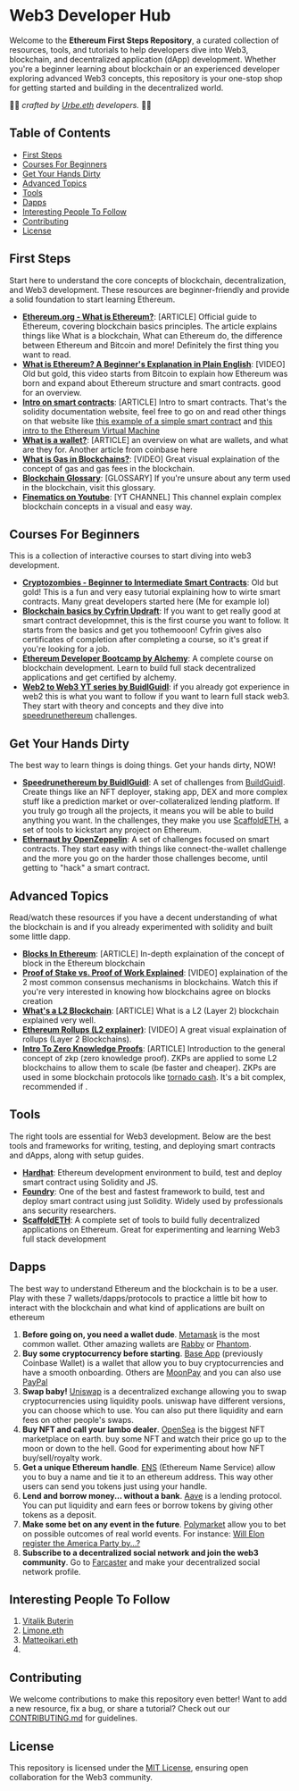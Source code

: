 # Web3 Developer Hub

Welcome to the **Ethereum First Steps Repository**, a curated collection of resources, tools, and tutorials to help developers dive into Web3, blockchain, and decentralized application (dApp) development. Whether you're a beginner learning about blockchain or an experienced developer exploring advanced Web3 concepts, this repository is your one-stop shop for getting started and building in the decentralized world.

🐺🐺 _crafted by [Urbe.eth](https://urbe.build/) developers._ 🐺🐺


## Table of Contents
- [First Steps](#first-steps)
- [Courses For Beginners](#courses-for-beginners)
- [Get Your Hands Dirty](#get-your-hands-dirty)
- [Advanced Topics](#advanced-topics)
- [Tools](#tools)
- [Dapps](#dapps)
- [Interesting People To Follow](#interesting-people-to-follow)
- [Contributing](#contributing)
- [License](#license)


## First Steps
Start here to understand the core concepts of blockchain, decentralization, and Web3 development. These resources are beginner-friendly and provide a solid foundation to start learning Ethereum. 

- **[Ethereum.org - What is Ethereum?](https://ethereum.org/en/what-is-ethereum/)**: [ARTICLE] Official guide to Ethereum, covering blockchain basics principles. The article explains things like What is a blockchain, What can Ethereum do, the difference between Ethereum and Bitcoin and more! Definitely the first thing you want to read.
- **[What is Ethereum? A Beginner's Explanation in Plain English](https://www.youtube.com/watch?v=jxLkbJozKbY)**: [VIDEO] Old but gold, this video starts from Bitcoin to explain how Ethereum was born and expand about Ethereum structure and smart contracts. good for an overview.
- **[Intro on smart contracts](https://docs.soliditylang.org/en/latest/introduction-to-smart-contracts.html)**: [ARTICLE] Intro to smart contracts. That's the solidity documentation website, feel free to go on and read other things on that website like [this example of a simple smart contract](https://docs.soliditylang.org/en/latest/introduction-to-smart-contracts.html#a-simple-smart-contract) and [this intro to the Ethereum Virtual Machine](https://docs.soliditylang.org/en/latest/introduction-to-smart-contracts.html#index-6)
- **[What is a wallet?](https://ethereum.org/en/wallets/)**: [ARTICLE] an overview on what are wallets, and what are they for. Another article from coinbase here
- **[What is Gas in Blockchains?](https://www.youtube.com/watch?v=Yh8cHUB-KoU)**: [VIDEO] Great visual explaination of the concept of gas and gas fees in the blockchain. 
- **[Blockchain Glossary](https://www.cyfrin.io/glossary)**: [GLOSSARY] If you're unsure about any term used in the blockchain, visit this glossary.
- **[Finematics on Youtube](https://www.youtube.com/@Finematics/videos)**: [YT CHANNEL] This channel explain complex blockchain concepts in a visual and easy way.


## Courses For Beginners
This is a collection of interactive courses to start diving into web3 development.

- **[Cryptozombies - Beginner to Intermediate Smart Contracts](https://cryptozombies.io/en/solidity)**: Old but gold! This is a fun and very easy tutorial explaining how to wirte smart contracts. Many great developers started here (Me for example lol)
- **[Blockchain basics by Cyfrin Updraft](https://updraft.cyfrin.io/courses/blockchain-basics)**: If you want to get really good at smart contract developmnet, this is the first course you want to follow. It starts from the basics and get you tothemooon! Cyfrin gives also certificates of completion after completing a course, so it's great if you're looking for a job.
- **[Ethereum Developer Bootcamp by Alchemy](https://www.alchemy.com/university/courses/ethereum)**: A complete course on blockchain development. Learn to build full stack decentralized applications and get certified by alchemy.
- **[Web2 to Web3 YT series by BuidlGuidl](https://www.youtube.com/watch?v=zuJ-elbo88E&list=PLJz1HruEnenAf80uOfDwBPqaliJkjKg69&index=1)**: if you already got experience in web2 this is what you want to follow if you want to learn full stack web3. They start with theory and concepts and they dive into [speedrunethereum](https://speedrunethereum.com/) challenges.


## Get Your Hands Dirty
The best way to learn things is doing things. Get your hands dirty, NOW!

- **[Speedrunethereum by BuidlGuidl](https://speedrunethereum.com/)**: A set of challenges from [BuildGuidl](https://buidlguidl.com/). Create things like an NFT deployer, staking app, DEX and more complex stuff like a prediction market or over-collateralized lending platform. If you truly go trough all the projects, it means you will be able to build anything you want. In the challenges, they make you use [ScaffoldETH](https://scaffoldeth.io/), a set of tools to kickstart any project on Ethereum.
- **[Ethernaut by OpenZeppelin](https://ethernaut.openzeppelin.com/level/0x7E0f53981657345B31C59aC44e9c21631Ce710c7)**: A set of challenges focused on smart contracts. They start easy with things like connect-the-wallet challenge and the more you go on the harder those challenges become, until getting to "hack" a smart contract.


## Advanced Topics
Read/watch these resources if you have a decent understanding of what the blockchain is and if you already experimented with solidity and built some little dapp. 

- **[Blocks In Ethereum](https://ethereum.org/en/developers/docs/blocks/)**: [ARTICLE] In-depth explaination of the concept of block in the Ethereum blockchain
- **[Proof of Stake vs. Proof of Work Explained](https://www.youtube.com/watch?v=TcYdEAWch_4)**: [VIDEO] explaination of the 2 most common consensus mechanisms in blockchains. Watch this if you're very interested in knowing how blockchains agree on blocks creation
- **[What's a L2 Blockchain](https://chain.link/education-hub/what-is-layer-2)**: [ARTICLE] What is a L2 (Layer 2) blockchain explained very well.
- **[Ethereum Rollups (L2 explainer)](https://www.youtube.com/watch?v=7pWxCklcNsU)**: [VIDEO] A great visual explaination of rollups (Layer 2 Blockchains).
- **[Intro To Zero Knowledge Proofs](https://chain.link/education/zero-knowledge-proof-zkp)**: [ARTICLE] Introduction to the general concept of zkp (zero knowledge proof). ZKPs are applied to some L2 blockchains to allow them to scale (be faster and cheaper). ZKPs are used in some blockchain protocols like [tornado cash](https://tornado.cash/). It's a bit complex, recommended if .


## Tools
The right tools are essential for Web3 development. Below are the best tools and frameworks for writing, testing, and deploying smart contracts and dApps, along with setup guides.
- **[Hardhat](https://hardhat.org/)**: Ethereum development environment to build, test and deploy smart contract using Solidity and JS.
- **[Foundry](https://getfoundry.sh/)**: One of the best and fastest framework to build, test and deploy smart contract using just Solidity. Widely used by professionals ans security researchers.
- **[ScaffoldETH](https://scaffoldeth.io/)**: A complete set of tools to build fully decentralized applications on Ethereum. Great for experimenting and learning Web3 full stack development


## Dapps
The best way to understand Ethereum and the blockchain is to be a user. Play with these 7 wallets/dapps/protocols to practice a little bit how to interact with the blockchain and what kind of applications are built on ethereum

1. **Before going on, you need a wallet dude**. [Metamask](https://metamask.io/) is the most common wallet. Other amazing wallets are [Rabby](https://rabby.io/) or [Phantom](https://phantom.com/).
2. **Buy some cryptocurrency before starting**. [Base App](https://www.coinbase.com/it/wallet) (previously Coinbase Wallet) is a wallet that allow you to buy cryptocurrencies and have a smooth onboarding. Others are [MoonPay](https://www.moonpay.com/it) and you can also use [PayPal](https://www.paypal.com/us/digital-wallet/manage-money/crypto)
3. **Swap baby!** [Uniswap](https://app.uniswap.org/swap) is a decentralized exchange allowing you to swap cryptocurrencies using liquidity pools. uniswap have different versions, you can choose which to use. You can also put there liquidity and earn fees on other people's swaps.
4. **Buy NFT and call your lambo dealer**. [OpenSea](https://opensea.io/) is the biggest NFT marketplace on earth. buy some NFT and watch their price go up to the moon or down to the hell. Good for experimenting about how NFT buy/sell/royalty work.
5. **Get a unique Ethereum handle**. [ENS](https://opensea.io/) (Ethereum Name Service) allow you to buy a name and tie it to an ethereum address. This way other users can send you tokens just using your handle.
6. **Lend and borrow money... without a bank**. [Aave](https://aave.com/) is a lending protocol. You can put liquidity and earn fees or borrow tokens by giving other tokens as a deposit.
7. **Make some bet on any event in the future**. [Polymarket](https://polymarket.com/) allow you to bet on possible outcomes of real world events. For instance: [Will Elon register the America Party by...?](https://polymarket.com/event/will-elon-register-the-america-party-by?tid=1753105753082)
8. **Subscribe to a decentralized social network and join the web3 community**. Go to [Farcaster](https://farcaster.xyz/) and make your decentralized social network profile. 


## Interesting People To Follow
1. [Vitalik Buterin](https://x.com/VitalikButerin)
2. [Limone.eth](https://x.com/limone_eth)
3. [Matteoikari.eth](https://x.com/matteoikari)
4. 


## Contributing
We welcome contributions to make this repository even better! Want to add a new resource, fix a bug, or share a tutorial? Check out our [CONTRIBUTING.md](CONTRIBUTING.md) for guidelines.


## License
This repository is licensed under the [MIT License](LICENSE), ensuring open collaboration for the Web3 community.
